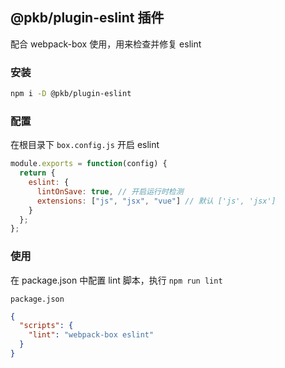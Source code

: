 ## @pkb/plugin-eslint 插件

配合 webpack-box 使用，用来检查并修复 eslint

### 安装

```bash
npm i -D @pkb/plugin-eslint
```

### 配置

在根目录下 `box.config.js` 开启 eslint

```js
module.exports = function(config) {
  return {
    eslint: {
      lintOnSave: true, // 开启运行时检测
      extensions: ["js", "jsx", "vue"] // 默认 ['js', 'jsx']
    }
  };
};
```

### 使用

在 package.json 中配置 lint 脚本，执行 `npm run lint`

`package.json`

```json
{
  "scripts": {
    "lint": "webpack-box eslint"
  }
}
```
